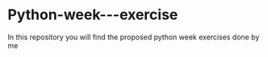 # Python-week---exercise
In this repository you will find the proposed python week exercises done by me
